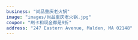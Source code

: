 ```yaml
---
business: "尚品重庆老火锅"
image: "images/尚品重庆老火锅.jpg"
coupon: "刷卡和现金都是9折"
address: "247 Eastern Avenue, Malden, MA 02148"
---
```

